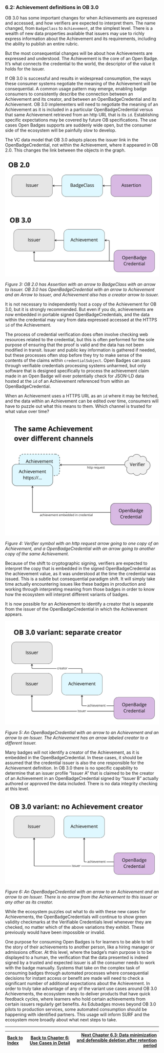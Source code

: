 ### 6.2: Achievement definitions in OB 3.0

OB 3.0 has some important changes for when Achievements are expressed and accessed, and how verifiers are expected to interpret them. The name changed, from `BadgeClass` to `Achievement`, at the simplest level. There is a wealth of new data properties available that issuers may use to richly express information about the Achievement and its requirements, including the ability to publish an entire rubric.

But the most consequential changes will be about how Achievements are expressed and understood. The Achievement is the core of an Open Badge. It’s what connects the credential to the world, the descriptor of the value it holds for the issuer.

If OB 3.0 is successful and results in widespread consumption, the ways these consumer systems negotiate the meaning of the Achievement will be consequential. A common usage pattern may emerge, enabling badge consumers to consistently describe the connection between an Achievement and its creator, and between an OpenBadgeCredential and its Achievement. OB 3.0 implementers will need to negotiate the meaning of an Achievement as it is included in a particular OpenBadgeCredential versus that same Achievement retrieved from an http URL that is its `id`. Establishing specific expectations may be covered by future OB specifications. The use cases Open Badges supports are suddenly wide open, but the consumer side of the ecosystem will be painfully slow to develop.

The VC data model that OB 3.0 adopts places the issuer link in the OpenBadgeCredential, not within the Achievement, where it appeared in OB 2.0. This changes the link between the objects in the graph.

![OB 2.0 has Assertion with an arrow to BadgeClass with an arrow to Issuer. OB 3.0 has OpenBadgeCredential with an arrow to Achievement and an Arrow to Issuer, and Achievement also has a creator arrow to issuer](./assets/04-achievements-1.jpg)

*Figure 3: OB 2.0 has Assertion with an arrow to BadgeClass with an arrow to Issuer. OB 3.0 has OpenBadgeCredential with an arrow to Achievement and an Arrow to Issuer, and Achievement also has a creator arrow to issuer.*

It is not necessary to independently host a copy of the Achievement for OB 3.0, but it is strongly recommended. But even if you do, achievements are now embedded in portable signed OpenBadgeCredentials, and the data within the credential may vary from data expressed accessed at the HTTPS `id` of the Achievement.

The process of credential verification does often involve checking web resources related to the credential, but this is often performed for the sole purpose of ensuring that the proof is valid and the data has not been modified in transit. Issuer and public key information is gathered if needed, but these processes often stop before they try to make sense of the contents of the claims within `credentialSubject`. Open Badges can pass through verifiable credentials processing systems unharmed, but only software that is designed specifically to process the achievement claim made in an Open Badge will ever potentially check for JSON-LD data hosted at the `id` of an Achievement referenced from within an OpenBadgeCredential.

When an Achievement uses a HTTPS URL as an `id` where it may be fetched, and the data within an Achievement can be edited over time, consumers will have to puzzle out what this means to them. Which channel is trusted for what value over time?

![Verifier symbol with an http request arrow going to one copy of an Achievement, and a OpenBadgeCredential with an arrow going to another copy of the same Achievement.](./assets/04-same-achievement.jpeg)

*Figure 4: Verifier symbol with an http request arrow going to one copy of an Achievement, and a OpenBadgeCredential with an arrow going to another copy of the same Achievement.*

Because of the shift to cryptographic signing, verifiers are expected to interpret the copy that is embedded in the signed OpenBadgeCredential as the achievement value, as it was understood at the time the credential was issued. This is a subtle but consequential paradigm shift. It will simply take time actually encountering issues like these badges in production and working through interpreting meaning from those badges in order to know how the ecosystem will interpret different variants of badges.

It is now possible for an Achievement to identify a creator that is separate from the issuer of the OpenBadgeCredential in which the Achievement appears.

![An OpenBadgeCredential with an arrow to an Achievement and an arrow to an Issuer. The Achievement has an arrow labeled creator to a different Issuer.](./assets/04-separate-creator.jpeg)

*Figure 5: An OpenBadgeCredential with an arrow to an Achievement and an arrow to an Issuer. The Achievement has an arrow labeled creator to a different Issuer.*

Many badges will not identify a creator of the Achievement, as it is embedded in the OpenBadgeCredential. In these cases, it should be assumed that the credential issuer is also the one responsible for the Achievement definition. In OB 3.0 there is no specific capability to determine that an issuer profile “Issuer A” that is claimed to be the creator of an Achievement in an OpenBadgeCredential signed by “Issuer B” actually authored or approved the data included. There is no data integrity checking at this level.

![An OpenBadgeCredential with an arrow to an Achievement and an arrow to an Issuer. There is no arrow from the Achievement to this issuer or any other as its creator.](./assets/04-no-achievement-creator.jpeg)

*Figure 6: An OpenBadgeCredential with an arrow to an Achievement and an arrow to an Issuer. There is no arrow from the Achievement to this issuer or any other as its creator.*

While the ecosystem puzzles out what to do with these new cases for Achievements, the OpenBadgeCredentials will continue to show green validity checkmarks at the Verifiable Credentials level whenever they are checked, no matter which of the above variations they exhibit. These previously would have been impossible or invalid.

One purpose for consuming Open Badges is for learners to be able to tell the story of their achievements to another person, like a hiring manager or admissions officer. At this level, where the badge’s main purpose is to be displayed to a human, the verification that the data presented is indeed signed by a trusted and expected issuer is all the consumer needs to work with the badge manually. Systems that take on the complex task of consuming badges through automated processes where consequential decisions for instant access or benefit are made will need to check a significant number of additional expectations about the Achievement. In order to truly take advantage of any of the variant use cases around OB 3.0 Achievements, the ecosystem needs to deliver products that have quick feedback cycles, where learners who hold certain achievements from certain issuers regularly get benefits. As Edubadges moves beyond OB 3.0 pilots to production services, some automated consumption should be happening with identified partners. This usage will inform SURF and the ecosystem more broadly about what next steps to take.

---

| [Back to Index](ob3-edubadges/README.md)   | [Back to Chapter 6: Use Cases in Detail](ob3-edubadges/60-use-cases-in-detail.md) |    [Next Chapter 6.3: Data minimization and defensible deletion after retention period](ob3-edubadges/63-data-minimization-and-defensible-deletion-after-retention-period.md) |
| :--- |  :---:  | ---: |